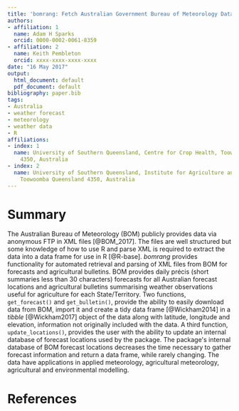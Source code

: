 ```yaml
---
title: 'bomrang: Fetch Australian Government Bureau of Meteorology Data in R'
authors:
- affiliation: 1
  name: Adam H Sparks
  orcid: 0000-0002-0061-8359
- affiliation: 2
  name: Keith Pembleton
  orcid: xxxx-xxxx-xxxx-xxxx
date: "16 May 2017"
output:
  html_document: default
  pdf_document: default
bibliography: paper.bib
tags:
- Australia
- weather forecast
- meteorology
- weather data
- R
affiliations:
- index: 1
  name: University of Southern Queensland, Centre for Crop Health, Toowoomba Queensland
    4350, Australia
- index: 2
  name: University of Southern Queensland, Institute for Agriculture and the Environment,
    Toowoomba Queensland 4350, Australia
---
```


# Summary

The Australian Bureau of Meteorology (BOM) publicly provides data via anonymous FTP in XML files [@BOM_2017]. The files are well structured but some knowledge of how to use R and parse XML is required to extract the data into a data frame for use in R [@R-base]. _bomrang_ provides functionality for automated retrieval and parsing of XML files from BOM for forecasts and agricultural bulletins. BOM provides daily précis (short summaries less than 30 characters) forecasts for all Australian forecast locations and agricultural bulletins summarising weather observations useful for agriculture for each State/Territory. Two functions, `get_forecast()` and `get_bulletin()`, provide the ability to easily download data from BOM, import it and create a tidy data frame [@Wickham2014] in a _tibble_ [@Wickham2017] object of the data along with latitude, longitude and elevation, information not originally included with the data. A third function, `update_locations()`, provides the user with the ability to update an internal database of forecast locations used by the package. The package's internal database of BOM forecast locations decreases the time necessary to gather forecast information and return a data frame, while rarely changing. The data have applications in applied meteorology, agricultural meteorology, agricultural and environmental modelling.

# References
